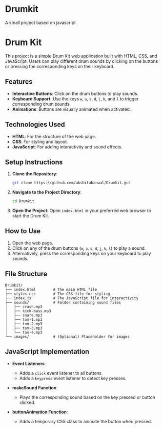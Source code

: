 # Drumkit
A small project based on javascript

# Drum Kit

This project is a simple Drum Kit web application built with HTML, CSS, and JavaScript. Users can play different drum sounds by clicking on the buttons or pressing the corresponding keys on their keyboard.

## Features

- **Interactive Buttons**: Click on the drum buttons to play sounds.
- **Keyboard Support**: Use the keys `w`, `a`, `s`, `d`, `j`, `k`, and `l` to trigger corresponding drum sounds.
- **Animations**: Buttons are visually animated when activated.

## Technologies Used

- **HTML**: For the structure of the web page.
- **CSS**: For styling and layout.
- **JavaScript**: For adding interactivity and sound effects.

## Setup Instructions

1. **Clone the Repository**:
   ```bash
   git clone https://github.com/akshitabanwal/Drumkit.git
   ```

2. **Navigate to the Project Directory**:
   ```bash
   cd Drumkit
   ```

3. **Open the Project**:
   Open `index.html` in your preferred web browser to start the Drum Kit.

## How to Use

1. Open the web page.
2. Click on any of the drum buttons (`w`, `a`, `s`, `d`, `j`, `k`, `l`) to play a sound.
3. Alternatively, press the corresponding keys on your keyboard to play sounds.

## File Structure

```
Drumkit/
├── index.html        # The main HTML file
├── styles.css        # The CSS file for styling
├── index.js          # The JavaScript file for interactivity
├── sounds/           # Folder containing sound files
│   ├── crash.mp3
│   ├── kick-bass.mp3
│   ├── snare.mp3
│   ├── tom-1.mp3
│   ├── tom-2.mp3
│   ├── tom-3.mp3
│   └── tom-4.mp3
└── images/           # (Optional) Placeholder for images
```

## JavaScript Implementation

- **Event Listeners**:
  - Adds a `click` event listener to all buttons.
  - Adds a `keypress` event listener to detect key presses.

- **makeSound Function**:
  - Plays the corresponding sound based on the key pressed or button clicked.

- **buttonAnimation Function**:
  - Adds a temporary CSS class to animate the button when pressed.







